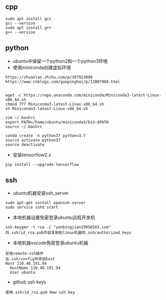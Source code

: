 ## cpp

```
sudo apt install gcc
gcc --version
sudo apt install g++
g++ --version
```



## python

- ubuntu中保留一个python2和一个python3环境
- 使用miniconda创建虚拟环境

```
https://zhuanlan.zhihu.com/p/307923089
https://www.cnblogs.com/guopinghai/p/11087988.html


wget -c https://repo.anaconda.com/miniconda/Miniconda3-latest-Linux-x86_64.sh
chmod 777 Miniconda3-latest-Linux-x86_64.sh
sh Miniconda3-latest-Linux-x86_64.sh

vim ~/.bashrc
export PATH=/home/ubuntu/miniconda3/bin:$PATH
source ~/.bashrc

conda create -n python37 python=3.7
source activate python37
source deactivate
```

- 安装tensorflow2.x

```
pip install --upgrade tensorflow
```



## ssh

- ubuntu机器安装ssh_server

```
sudo apt-get install openssh-server
sudo service sshd start
```

- 本地机器设置免密登录ubuntu远程开发机

```
ssh-keygen -t rsa -C "yanbingjian1995@163.com"
将.ssh/id_rsa.pub内容复制到linux机器的.ssh/authorized_keys
```

- 本地机器vscode免密登录ubuntu机器

```
安装remote-ssh插件
在.ssh/config中添加host
Host 110.40.191.94
  HostName 110.40.191.94
  User ubuntu
```

- github ssh keys

```
使用.ssh/id_rsa.pub New ssh key
```



